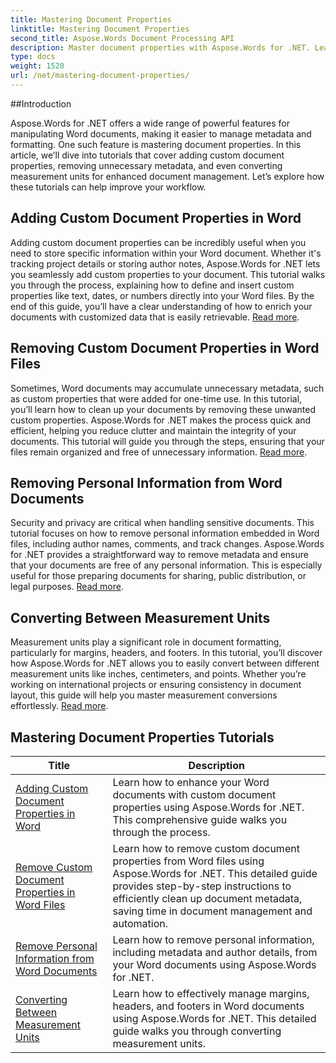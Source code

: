 ```yaml
---
title: Mastering Document Properties
linktitle: Mastering Document Properties
second_title: Aspose.Words Document Processing API
description: Master document properties with Aspose.Words for .NET. Learn to add, remove, and convert measurement units in Word documents with these easy-to-follow tutorials.
type: docs
weight: 1520
url: /net/mastering-document-properties/
---
```

##Introduction  

Aspose.Words for .NET offers a wide range of powerful features for manipulating Word documents, making it easier to manage metadata and formatting. One such feature is mastering document properties. In this article, we’ll dive into tutorials that cover adding custom document properties, removing unnecessary metadata, and even converting measurement units for enhanced document management. Let’s explore how these tutorials can help improve your workflow.

## Adding Custom Document Properties in Word  

Adding custom document properties can be incredibly useful when you need to store specific information within your Word document. Whether it's tracking project details or storing author notes, Aspose.Words for .NET lets you seamlessly add custom properties to your document. This tutorial walks you through the process, explaining how to define and insert custom properties like text, dates, or numbers directly into your Word files. By the end of this guide, you’ll have a clear understanding of how to enrich your documents with customized data that is easily retrievable. [Read more](./adding-custom-document-properties-in-word/).

## Removing Custom Document Properties in Word Files  

Sometimes, Word documents may accumulate unnecessary metadata, such as custom properties that were added for one-time use. In this tutorial, you’ll learn how to clean up your documents by removing these unwanted custom properties. Aspose.Words for .NET makes the process quick and efficient, helping you reduce clutter and maintain the integrity of your documents. This tutorial will guide you through the steps, ensuring that your files remain organized and free of unnecessary information. [Read more](./remove-custom-document-properties-in-word-files/).

## Removing Personal Information from Word Documents  

Security and privacy are critical when handling sensitive documents. This tutorial focuses on how to remove personal information embedded in Word files, including author names, comments, and track changes. Aspose.Words for .NET provides a straightforward way to remove metadata and ensure that your documents are free of any personal information. This is especially useful for those preparing documents for sharing, public distribution, or legal purposes. [Read more](./remove-personal-information-word-document/).

## Converting Between Measurement Units  

Measurement units play a significant role in document formatting, particularly for margins, headers, and footers. In this tutorial, you’ll discover how Aspose.Words for .NET allows you to easily convert between different measurement units like inches, centimeters, and points. Whether you’re working on international projects or ensuring consistency in document layout, this guide will help you master measurement conversions effortlessly. [Read more](./converting-between-measurement-units/).

 ## Mastering Document Properties Tutorials
| Title | Description |
| --- | --- |
| [Adding Custom Document Properties in Word](./adding-custom-document-properties-in-word/) | Learn how to enhance your Word documents with custom document properties using Aspose.Words for .NET. This comprehensive guide walks you through the process. |
| [Remove Custom Document Properties in Word Files](./remove-custom-document-properties-in-word-files/) | Learn how to remove custom document properties from Word files using Aspose.Words for .NET. This detailed guide provides step-by-step instructions to efficiently clean up document metadata, saving time in document management and automation. |
| [Remove Personal Information from Word Documents](./remove-personal-information-word-document/) | Learn how to remove personal information, including metadata and author details, from your Word documents using Aspose.Words for .NET. |
| [Converting Between Measurement Units](./converting-between-measurement-units/) | Learn how to effectively manage margins, headers, and footers in Word documents using Aspose.Words for .NET. This detailed guide walks you through converting measurement units. |

